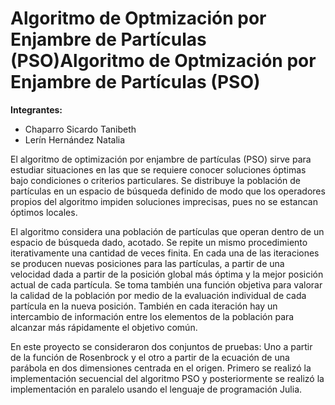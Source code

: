 # Algoritmo de Optmización por Enjambre de Partículas (PSO)Algoritmo de Optmización por Enjambre de Partículas (PSO)

**Integrantes:**

- Chaparro Sicardo Tanibeth
- Lerín Hernández Natalia

El algoritmo de optimización por enjambre de partículas
(PSO) sirve para estudiar situaciones en las que se requiere conocer soluciones óptimas bajo condiciones o criterios particulares. Se distribuye la población de partículas en un espacio de búsqueda definido de modo que los operadores propios del algoritmo impiden soluciones imprecisas, pues no se estancan óptimos locales.

El algoritmo considera una población de partículas que operan dentro de un espacio de búsqueda dado, acotado. Se repite un mismo procedimiento iterativamente una cantidad de veces finita. En cada una de las iteraciones se producen nuevas posiciones para las partículas, a partir de una velocidad dada a partir de la posición global más óptima y la mejor posición actual de cada partícula. Se toma también una función objetiva para valorar la calidad de la población por medio de la evaluación individual de cada partícula en la nueva posición. También en cada iteración hay un intercambio de información entre los elementos de la población para alcanzar más rápidamente el objetivo común.

En este proyecto se consideraron dos conjuntos de pruebas: Uno a partir de la función de Rosenbrock y el otro a partir de la ecuación de una parábola en dos dimensiones centrada en el origen. Primero se realizó la implementación secuencial del algoritmo PSO y posteriormente se realizó la implementación en paralelo usando el lenguaje de programación Julia.

